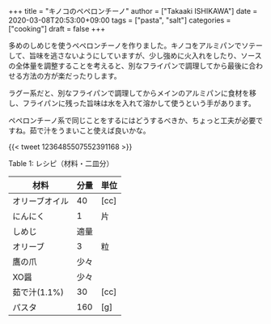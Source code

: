 +++
title = "キノコのペペロンチーノ"
author = ["Takaaki ISHIKAWA"]
date = 2020-03-08T20:53:00+09:00
tags = ["pasta", "salt"]
categories = ["cooking"]
draft = false
+++

多めのしめじを使うペペロンチーノを作りました。キノコをアルミパンでソテーして、旨味を逃さないようにしていますが、少し強めに火入れをしたり、ソースの全体量を調整することを考えると、別なフライパンで調理してから最後に合わせる方法の方が楽だったりします。

ラグー系だと、別なフライパンで調理してからメインのアルミパンに食材を移し、フライパンに残った旨味は水を入れて溶かして使うという手があります。

ペペロンチーノ系で同じことをするにはどうするべきか、ちょっと工夫が必要ですね。茹で汁をうまいこと使えば良いかな。

{{< tweet 1236485507552391168 >}}

<div class="table-caption">
  <span class="table-number">Table 1</span>:
  レシピ（材料・二皿分）
</div>

| 材料      | 分量 | 単位 |
|---------|----|----|
| オリーブオイル | 40  | [cc] |
| にんにく  | 1   | 片   |
| しめじ    | 適量 |      |
| オリーブ  | 3   | 粒   |
| 鷹の爪    | 少々 |      |
| XO醤      | 少々 |      |
| 茹で汁(1.1%) | 30  | [cc] |
| パスタ    | 160 | [g]  |
